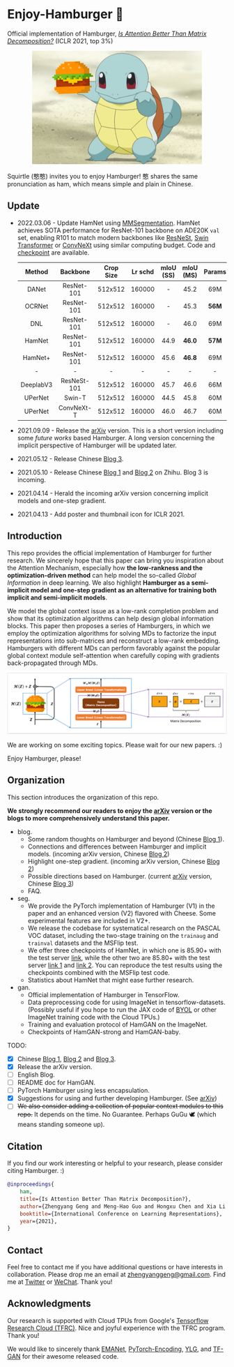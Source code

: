 # Enjoy-Hamburger 🍔

Official implementation of Hamburger, *[Is Attention Better Than Matrix Decomposition?](https://openreview.net/forum?id=1FvkSpWosOl)* (ICLR 2021, top 3%)

<div align=center><img src="pre/Ham_icon.png" width="390" height="260" /></div>

Squirtle (憨憨) invites you to enjoy Hamburger! 憨 shares the same pronunciation as ham, which means simple and plain in Chinese.

## Update

- 2022.03.06 - Update HamNet using [MMSegmentation](https://github.com/open-mmlab/mmsegmentation). HamNet achieves SOTA performance for ResNet-101 backbone on ADE20K `val` set, enabling R101 to match modern backbones like [ResNeSt](https://github.com/zhanghang1989/ResNeSt), [Swin Transformer](https://github.com/microsoft/Swin-Transformer) or [ConvNeXt](https://github.com/facebookresearch/ConvNeXt) using similar computing budget. Code and [checkpoint](https://drive.google.com/file/d/1ja_SwzMg0a2NFW1d5gqg91QKgJrjuGYy/view?usp=sharing) are available.
  
  | Method | Backbone | Crop Size | Lr schd | mIoU (SS) | mIoU (MS) | Params | FLOPs |
  |:---:|:---:|:---:|:---:|:---:|:---:|:---:|:---:|
  | DANet     | ResNet-101  | 512x512 | 160000 |  -   | 45.2 | 69M | 1119G |
  | OCRNet    | ResNet-101  | 512x512 | 160000 |  -   | 45.3 | **56M** | 923G  |
  | DNL       | ResNet-101  | 512x512 | 160000 |  -   | 46.0 | 69M | 1249G |
  | HamNet    | ResNet-101  | 512x512 | 160000 | 44.9 | **46.0** | **57M** | **918G**  |
  | HamNet+   | ResNet-101  | 512x512 | 160000 | 45.6 | **46.8** | 69M | 1111G |
  | - | - |  - |  - | - | - | - | - |
  | DeeplabV3 | ResNeSt-101 | 512x512 | 160000 | 45.7 | 46.6 | 66M | 1051G |
  | UPerNet   | Swin-T      | 512x512 | 160000 | 44.5 | 45.8 | 60M | 945G  |
  | UPerNet   | ConvNeXt-T  | 512x512 | 160000 | 46.0 | 46.7 | 60M | 939G  |

- 2021.09.09 - Release the [arXiv](https://arxiv.org/abs/2109.04553) version. This is a short version including some *future works* based Hamburger. A long version concerning the implicit perspective of Hamburger will be updated later.
- 2021.05.12 - Release Chinese [Blog 3](https://zhuanlan.zhihu.com/p/370410446).
- 2021.05.10 - Release Chinese [Blog 1](https://zhuanlan.zhihu.com/p/369769485) and [Blog 2](https://zhuanlan.zhihu.com/p/369855045) on Zhihu. Blog 3 is incoming.
- 2021.04.14 - Herald the incoming arXiv version concerning implicit models and one-step gradient.
- 2021.04.13 - Add poster and thumbnail icon for ICLR 2021.

## Introduction

This repo provides the official implementation of Hamburger for further research. We sincerely hope that this paper can bring you inspiration about the Attention Mechanism, especially how **the low-rankness and the optimization-driven method** can help model the so-called *Global Information* in deep learning. We also highlight **Hamburger as a semi-implicit model and one-step gradient as an alternative for training both implicit and semi-implicit models**.

We model the global context issue as a low-rank completion problem and show that its optimization algorithms can help design global information blocks. This paper then proposes a series of Hamburgers, in which we employ the optimization algorithms for solving MDs to factorize the input representations into sub-matrices and reconstruct a low-rank embedding. Hamburgers with different MDs can perform favorably against the popular global context module self-attention when carefully coping with gradients back-propagated through MDs.

![contents](assets/Hamburger.jpg)

We are working on some exciting topics. Please wait for our new papers. :)

Enjoy Hamburger, please!

## Organization

This section introduces the organization of this repo.

**We strongly recommend our readers to enjoy the [arXiv](https://arxiv.org/abs/2109.04553) version or the blogs to more comprehensively understand this paper.**

- blog.
  - Some random thoughts on Hamburger and beyond (Chinese [Blog 1](https://zhuanlan.zhihu.com/p/369769485)).
  - Connections and differences between Hamburger and implicit models. (incoming arXiv version, Chinese [Blog 2](https://zhuanlan.zhihu.com/p/369855045))
  - Highlight one-step gradient. (incoming arXiv version, Chinese [Blog 2](https://zhuanlan.zhihu.com/p/369855045))
  - Possible directions based on Hamburger. (current [arXiv](https://arxiv.org/abs/2109.04553) version, Chinese [Blog 3](https://zhuanlan.zhihu.com/p/370410446))
  - FAQ.
- seg.
  - We provide the PyTorch implementation of Hamburger (V1) in the paper and an enhanced version (V2) flavored with Cheese. Some experimental features are included in V2+.
  - We release the codebase for systematical research on the PASCAL VOC dataset, including the two-stage training on the `trainaug` and `trainval` datasets and the MSFlip test.
  - We offer three checkpoints of HamNet, in which one is 85.90+ with the test server [link](http://host.robots.ox.ac.uk:8080/anonymous/NEHYHH.html), while the other two are 85.80+ with the test server [link 1](http://host.robots.ox.ac.uk:8080/anonymous/HEBCIV.html) and [link 2](http://host.robots.ox.ac.uk:8080/anonymous/3VNCPH.html). You can reproduce the test results using the checkpoints combined with the MSFlip test code.
  - Statistics about HamNet that might ease further research.
- gan.
  - Official implementation of Hamburger in TensorFlow.
  - Data preprocessing code for using ImageNet in tensorflow-datasets. (Possibly useful if you hope to run the JAX code of [BYOL](https://github.com/deepmind/deepmind-research/tree/master/byol) or other ImageNet training code with the Cloud TPUs.)
  - Training and evaluation protocol of HamGAN on the ImageNet.
  - Checkpoints of HamGAN-strong and HamGAN-baby.

TODO:

- [x] Chinese [Blog 1](https://zhuanlan.zhihu.com/p/369769485), [Blog 2](https://zhuanlan.zhihu.com/p/369855045) and [Blog 3](https://zhuanlan.zhihu.com/p/370410446).
- [x] Release the arXiv version.
- [ ] English Blog.
- [ ] README doc for HamGAN.
- [ ] PyTorch Hamburger using less encapsulation.
- [x] Suggestions for using and further developing Hamburger. (See [arXiv](https://arxiv.org/abs/2109.04553))
- [ ] ~~We also consider adding a collection of popular context modules to this repo.~~ It depends on the time. No Guarantee. Perhaps GuGu 🕊️ (which means standing someone up).

## Citation

If you find our work interesting or helpful to your research, please consider citing Hamburger. :)

```bib
@inproceedings{
    ham,
    title={Is Attention Better Than Matrix Decomposition?},
    author={Zhengyang Geng and Meng-Hao Guo and Hongxu Chen and Xia Li and Ke Wei and Zhouchen Lin},
    booktitle={International Conference on Learning Representations},
    year={2021},
}
```

## Contact

Feel free to contact me if you have additional questions or have interests in collaboration. Please drop me an email at zhengyanggeng@gmail.com. Find me at [Twitter](https://twitter.com/ZhengyangGeng) or [WeChat](assets/WeChat.jpg). Thank you!

## Acknowledgments

Our research is supported with Cloud TPUs from Google's [Tensorflow Research Cloud (TFRC)](https://www.tensorflow.org/tfrc). Nice and joyful experience with the TFRC program. Thank you!

We would like to sincerely thank [EMANet](https://github.com/XiaLiPKU/EMANet), [PyTorch-Encoding](https://github.com/zhanghang1989/PyTorch-Encoding), [YLG](https://github.com/giannisdaras/ylg/tree/train), and [TF-GAN](https://github.com/tensorflow/gan) for their awesome released code.
